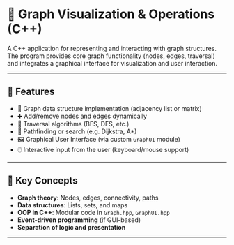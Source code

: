 # 🔗 Graph Visualization & Operations (C++)

A C++ application for representing and interacting with graph structures. The program provides core graph functionality (nodes, edges, traversal) and integrates a graphical interface for visualization and user interaction.

---

## 🚀 Features

- 📌 Graph data structure implementation (adjacency list or matrix)
- ➕ Add/remove nodes and edges dynamically
- 🔁 Traversal algorithms (BFS, DFS, etc.)
- 🧠 Pathfinding or search (e.g. Dijkstra, A*)
- 🖼️ Graphical User Interface (via custom `GraphUI` module)
- 🖱️ Interactive input from the user (keyboard/mouse support)

---

## 🧠 Key Concepts

- **Graph theory**: Nodes, edges, connectivity, paths
- **Data structures**: Lists, sets, and maps
- **OOP in C++**: Modular code in `Graph.hpp`, `GraphUI.hpp`
- **Event-driven programming** (if GUI-based)
- **Separation of logic and presentation**

---
